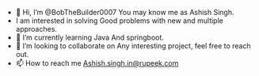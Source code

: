 - 👋 Hi, I’m @BobTheBuilder0007 You may know me as Ashish Singh.
- I am interested in solving Good problems with new and multiple approaches.
- 🌱 I’m currently learning Java And springboot.
- 💞️ I’m looking to collaborate on Any interesting project, feel free to reach out.
- 📫 How to reach me Ashish.singh.in@rupeek.com

<!---
BobTheBuilder0007/BobTheBuilder0007 is a ✨ special ✨ repository because its `README.md` (this file) appears on your GitHub profile.
You can click the Preview link to take a look at your changes.
--->
